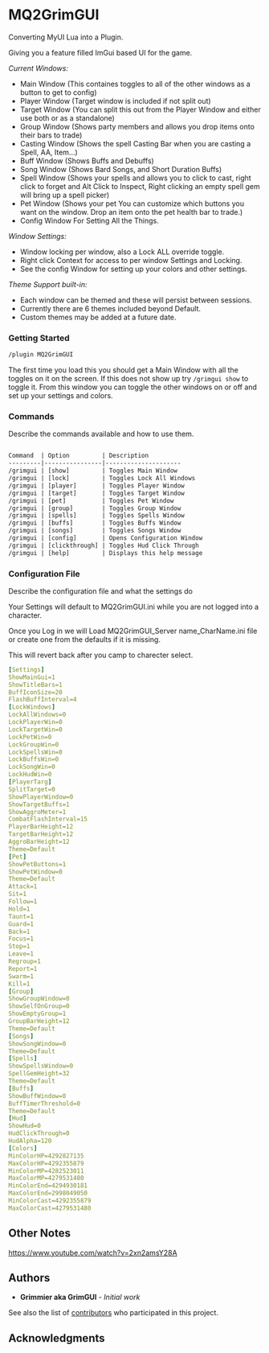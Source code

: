 # MQ2GrimGUI

Converting MyUI Lua into a Plugin. 

Giving you a feature filled ImGui based UI for the game.

_Current Windows:_ 

* Main Window (This containes toggles to all of the other windows as a button to get to config)
* Player Window (Target window is included if not split out)
* Target Window (You can split this out from the Player Window and either use both or as a standalone)
* Group Window (Shows party members and allows you drop items onto their bars to trade)
* Casting Window (Shows the spell Casting Bar when you are casting a Spell, AA, Item...)
* Buff Window (Shows Buffs and Debuffs)
* Song Window (Shows Bard Songs, and Short Duration Buffs)
* Spell Window (Shows your spells and allows you to click to cast, right click to forget and Alt Click to Inspect, Right clicking an empty spell gem will bring up a spell picker)
* Pet Window (Shows your pet You can customize which buttons you want on the window. Drop an item onto the pet health bar to trade.)
* Config Window For Setting All the Things.

_Window Settings:_

* Window locking per window, also a Lock ALL override toggle.
* Right click Context for access to per window Settings and Locking.
* See the config Window for setting up your colors and other settings.

_Theme Support built-in:_
 
* Each window can be themed and these will persist between sessions.
* Currently there are 6 themes included beyond Default.
* Custom themes may be added at a future date.

### Getting Started

```txt
/plugin MQ2GrimGUI
```

The first time you load this you should get a Main Window with all the toggles on it on the screen.
If this does not show up try `/grimgui show` to toggle it.
From this window you can toggle the other windows on or off and set up your settings and colors.

### Commands

Describe the commands available and how to use them.

```txt

Command  | Option		  | Description
---------|----------------|---------------------
/grimgui | [show]		  | Toggles Main Window
/grimgui | [lock]		  | Toggles Lock All Windows
/grimgui | [player]		  | Toggles Player Window
/grimgui | [target]		  | Toggles Target Window
/grimgui | [pet]		  | Toggles Pet Window
/grimgui | [group]		  | Toggles Group Window
/grimgui | [spells]		  | Toggles Spells Window
/grimgui | [buffs]		  | Toggles Buffs Window
/grimgui | [songs]		  | Toggles Songs Window
/grimgui | [config]		  | Opens Configuration Window
/grimgui | [clickthrough] | Toggles Hud Click Through
/grimgui | [help]		  | Displays this help message
```

### Configuration File

Describe the configuration file and what the settings do

Your Settings will default to MQ2GrimGUI.ini while you are not logged into a character.

Once you Log in we will Load MQ2GrimGUI_Server name_CharName.ini file or create one from the defaults if it is missing.

This will revert back after you camp to charecter select. 

```yaml
[Settings]
ShowMainGui=1
ShowTitleBars=1
BuffIconSize=20
FlashBuffInterval=4
[LockWindows]
LockAllWindows=0
LockPlayerWin=0
LockTargetWin=0
LockPetWin=0
LockGroupWin=0
LockSpellsWin=0
LockBuffsWin=0
LockSongWin=0
LockHudWin=0
[PlayerTarg]
SplitTarget=0
ShowPlayerWindow=0
ShowTargetBuffs=1
ShowAggroMeter=1
CombatFlashInterval=15
PlayerBarHeight=12
TargetBarHeight=12
AggroBarHeight=12
Theme=Default
[Pet]
ShowPetButtons=1
ShowPetWindow=0
Theme=Default
Attack=1
Sit=1
Follow=1
Hold=1
Taunt=1
Guard=1
Back=1
Focus=1
Stop=1
Leave=1
Regroup=1
Report=1
Swarm=1
Kill=1
[Group]
ShowGroupWindow=0
ShowSelfOnGroup=0
ShowEmptyGroup=1
GroupBarHeight=12
Theme=Default
[Songs]
ShowSongWindow=0
Theme=Default
[Spells]
ShowSpellsWindow=0
SpellGemHeight=32
Theme=Default
[Buffs]
ShowBuffWindow=0
BuffTimerThreshold=0
Theme=Default
[Hud]
ShowHud=0
HudClickThrough=0
HudAlpha=120
[Colors]
MinColorHP=4292827135
MaxColorHP=4292355879
MinColorMP=4282523011
MaxColorMP=4279531480
MinColorEnd=4294930181
MaxColorEnd=2998049050
MinColorCast=4292355879
MaxColorCast=4279531480
```

## Other Notes

https://www.youtube.com/watch?v=2xn2amsY28A

## Authors

* **Grimmier aka GrimGUI** - *Initial work*

See also the list of [contributors](https://github.com/grimmier378/MQ2GrimGUI/contributors) who participated in this project.

## Acknowledgments

